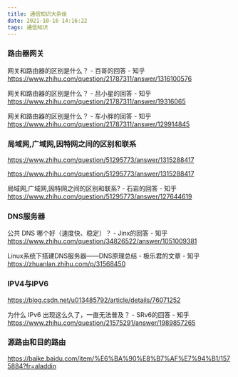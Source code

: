 ```yaml
---
title: 通信知识大杂烩
date: 2021-10-16 14:16:22
tags: 通信知识
---
```


### 路由器网关
网关和路由器的区别是什么？ - 百哥的回答 - 知乎
https://www.zhihu.com/question/21787311/answer/1316100576

网关和路由器的区别是什么？ - 吕小星的回答 - 知乎
https://www.zhihu.com/question/21787311/answer/19316065

网关和路由器的区别是什么？ - 车小胖的回答 - 知乎
https://www.zhihu.com/question/21787311/answer/129914845

### 局域网,广域网,因特网之间的区别和联系
https://www.zhihu.com/question/51295773/answer/1315288417

https://www.zhihu.com/question/51295773/answer/1315288417

局域网,广域网,因特网之间的区别和联系? - 石岩的回答 - 知乎
https://www.zhihu.com/question/51295773/answer/127644619

### DNS服务器
公共 DNS 哪个好（速度快、稳定）？ - Jinx的回答 - 知乎
https://www.zhihu.com/question/34826522/answer/1051009381

Linux系统下搭建DNS服务器——DNS原理总结 - 极乐君的文章 - 知乎
https://zhuanlan.zhihu.com/p/31568450

### IPV4与IPV6
https://blog.csdn.net/u013485792/article/details/76071252

为什么 IPv6 出现这么久了，一直无法普及？ - SRv6的回答 - 知乎
https://www.zhihu.com/question/21575291/answer/1989857265

### 源路由和目的路由
https://baike.baidu.com/item/%E6%BA%90%E8%B7%AF%E7%94%B1/1575884?fr=aladdin